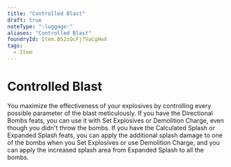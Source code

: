 ```yaml
---
title: "Controlled Blast"
draft: true
noteType: ":luggage:"
aliases: "Controlled Blast"
foundryId: Item.B52zQcFj7VaCgHwX
tags:
  - Item
---
```


# Controlled Blast

You maximize the effectiveness of your explosives by controlling every possible parameter of the blast meticulously. If you have the Directional Bombs feats, you can use it with Set Explosives or Demolition Charge, even though you didn't throw the bombs. If you have the Calculated Splash or Expanded Splash feats, you can apply the additional splash damage to one of the bombs when you Set Explosives or use Demolition Charge, and you can apply the increased splash area from Expanded Splash to all the bombs.
